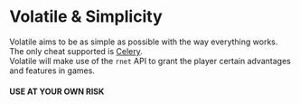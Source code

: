 # Volatile & Simplicity

Volatile aims to be as simple as possible with the way everything works. The only cheat supported is [Celery](https://github.com/TheSeaweedMonster/Celery).  
Volatile will make use of the `rnet` API to grant the player certain advantages and features in games. 

#### **USE AT YOUR OWN RISK**
